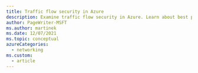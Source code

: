 ```yaml
---
title: Traffic flow security in Azure
description: Examine traffic flow security in Azure. Learn about best practices for protecting a workload from data exfiltration.
author: PageWriter-MSFT
ms.author: martinek
ms.date: 12/07/2021
ms.topic: conceptual
azureCategories:
  - networking
ms.custom:
  - article
---
```

